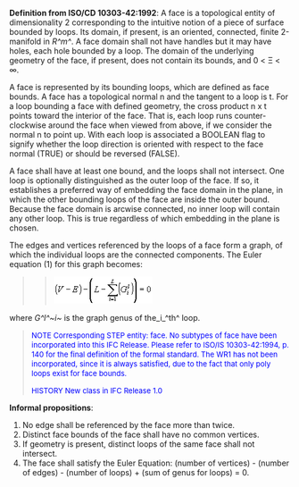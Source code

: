 ﻿**Definition from ISO/CD 10303-42:1992**: A face is a topological entity of dimensionality 2 corresponding to the intuitive notion of a piece of surface bounded by loops. Its domain, if present, is an oriented, connected, finite 2-manifold in _R^m^_. A face domain shall not have handles but it may have holes, each hole bounded by a loop. The domain of the underlying geometry of the face, if present, does not contain its bounds, and 0 &lt; &Xi; &lt; &infin;.

A face is represented by its bounding loops, which are defined as face bounds. A face has a topological normal n and the tangent to a loop is t. For a loop bounding a face with defined geometry, the cross product n x t points toward the interior of the face. That is, each loop runs counter-clockwise around the face when viewed from above, if we consider the normal n to point up. With each loop is associated a BOOLEAN flag to signify whether the loop direction is oriented with respect to the face normal (TRUE) or should be reversed (FALSE).

A face shall have at least one bound, and the loops shall not intersect. One loop is optionally distinguished as the outer loop of the face. If so, it establishes a preferred way of embedding the face domain in the plane, in which the other bounding loops of the face are inside the outer bound. Because the face domain is arcwise connected, no inner loop will contain any other loop. This is true regardless of which embedding in the plane is chosen.

The edges and vertices referenced by the loops of a face form a graph, of which the individual loops are the connected components. The Euler equation (1) for this graph becomes:

> 
>> ![Image](../../../../../../figures/ifcface-math1.gif)
>>


> 
where _G^l^~i~_ is the graph genus of the_i_^th^ loop.

> <font color="#0000FF" size="-1"><font color="#0000FF" size="-1">NOTE
		  Corresponding STEP entity: face. No subtypes of face have been incorporated
		  into this IFC Release. Please refer to ISO/IS 10303-42:1994, p. 140 for the
		  final definition of the formal standard. The WR1 has not been incorporated,
		  since it is always satisfied, due to the fact that only poly loops exist for
		  face bounds. </font></font>
> 
> <font color="#0000FF" size="-1">HISTORY New class in IFC Release 1.0
		  </font>
>

**Informal propositions**:

1. No edge shall be referenced by the face more than twice. 
2. Distinct face bounds of the face shall have no common vertices. 
3. If geometry is present, distinct loops of the same face shall not intersect. 
4. The face shall satisfy the Euler Equation: (number of vertices) - (number of edges) - (number of loops) + (sum of genus for loops) = 0.